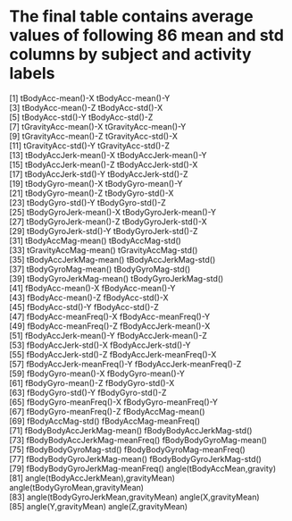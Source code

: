 
# The final table contains average values of following 86 mean and std columns by subject and activity labels

[1] tBodyAcc-mean()-X                    tBodyAcc-mean()-Y                   
 [3] tBodyAcc-mean()-Z                    tBodyAcc-std()-X                    
 [5] tBodyAcc-std()-Y                     tBodyAcc-std()-Z                    
 [7] tGravityAcc-mean()-X                 tGravityAcc-mean()-Y                
 [9] tGravityAcc-mean()-Z                 tGravityAcc-std()-X                 
[11] tGravityAcc-std()-Y                  tGravityAcc-std()-Z                 
[13] tBodyAccJerk-mean()-X                tBodyAccJerk-mean()-Y               
[15] tBodyAccJerk-mean()-Z                tBodyAccJerk-std()-X                
[17] tBodyAccJerk-std()-Y                 tBodyAccJerk-std()-Z                
[19] tBodyGyro-mean()-X                   tBodyGyro-mean()-Y                  
[21] tBodyGyro-mean()-Z                   tBodyGyro-std()-X                   
[23] tBodyGyro-std()-Y                    tBodyGyro-std()-Z                   
[25] tBodyGyroJerk-mean()-X               tBodyGyroJerk-mean()-Y              
[27] tBodyGyroJerk-mean()-Z               tBodyGyroJerk-std()-X               
[29] tBodyGyroJerk-std()-Y                tBodyGyroJerk-std()-Z               
[31] tBodyAccMag-mean()                   tBodyAccMag-std()                   
[33] tGravityAccMag-mean()                tGravityAccMag-std()                
[35] tBodyAccJerkMag-mean()               tBodyAccJerkMag-std()               
[37] tBodyGyroMag-mean()                  tBodyGyroMag-std()                  
[39] tBodyGyroJerkMag-mean()              tBodyGyroJerkMag-std()              
[41] fBodyAcc-mean()-X                    fBodyAcc-mean()-Y                   
[43] fBodyAcc-mean()-Z                    fBodyAcc-std()-X                    
[45] fBodyAcc-std()-Y                     fBodyAcc-std()-Z                    
[47] fBodyAcc-meanFreq()-X                fBodyAcc-meanFreq()-Y               
[49] fBodyAcc-meanFreq()-Z                fBodyAccJerk-mean()-X               
[51] fBodyAccJerk-mean()-Y                fBodyAccJerk-mean()-Z               
[53] fBodyAccJerk-std()-X                 fBodyAccJerk-std()-Y                
[55] fBodyAccJerk-std()-Z                 fBodyAccJerk-meanFreq()-X           
[57] fBodyAccJerk-meanFreq()-Y            fBodyAccJerk-meanFreq()-Z           
[59] fBodyGyro-mean()-X                   fBodyGyro-mean()-Y                  
[61] fBodyGyro-mean()-Z                   fBodyGyro-std()-X                   
[63] fBodyGyro-std()-Y                    fBodyGyro-std()-Z                   
[65] fBodyGyro-meanFreq()-X               fBodyGyro-meanFreq()-Y              
[67] fBodyGyro-meanFreq()-Z               fBodyAccMag-mean()                  
[69] fBodyAccMag-std()                    fBodyAccMag-meanFreq()              
[71] fBodyBodyAccJerkMag-mean()           fBodyBodyAccJerkMag-std()           
[73] fBodyBodyAccJerkMag-meanFreq()       fBodyBodyGyroMag-mean()             
[75] fBodyBodyGyroMag-std()               fBodyBodyGyroMag-meanFreq()         
[77] fBodyBodyGyroJerkMag-mean()          fBodyBodyGyroJerkMag-std()          
[79] fBodyBodyGyroJerkMag-meanFreq()      angle(tBodyAccMean,gravity)         
[81] angle(tBodyAccJerkMean),gravityMean) angle(tBodyGyroMean,gravityMean)    
[83] angle(tBodyGyroJerkMean,gravityMean) angle(X,gravityMean)                
[85] angle(Y,gravityMean)                 angle(Z,gravityMean) 
